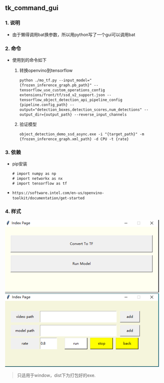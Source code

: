 ##  tk_command_gui

### 1. 说明
+ 由于懒得调用bat换参数，所以用python写了一个gui可以调用bat

### 2. 命令

+ 使用到的命令如下

  1. 转换openvino到tensorflow

     ```
     python ./mo_tf.py --input_model="{frozen_inference_graph.pb_path}" --tensorflow_use_custom_operations_config extensions/front/tf/ssd_v2_support.json --tensorflow_object_detection_api_pipeline_config {pipeline.config_path} --output="detection_boxes,detection_scores,num_detections" --output_dir={output_path} --reverse_input_channels
     ```

  2. 验证模型

     ```
     object_detection_demo_ssd_async.exe -i "{target_path}" -m {frozen_inference_graph.xml_path} -d CPU -t {rate}
     ```

### 3. 依赖

+ pip安装

  ```
  # import numpy as np
  # import networkx as nx
  # import tensorflow as tf
  ```

+ `https://software.intel.com/en-us/openvino-toolkit/documentation/get-started`

### 4. 样式

![例1](doc/1.PNG) 
![例2](doc/2.PNG)
>只适用于window，dist下为打包好的exe.